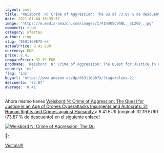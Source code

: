 ```yaml
---
layout: post
title: 'Weisbord  N: Crime of Aggression: The Qu al 73.87 % de descuento'
date: 2021-01-04 16:35:37
image: 'https://m.media-amazon.com/images/I/41HUK5CVhNL._SL200_.jpg'
comments: true
category: ofertas
author: ring
slug: '069116987X-es'
actualPrice: 8.41 EUR
currency: EUR
price: 8.41
comparePrice: 32.19 EUR
prodname: 'Weisbord  N: Crime of Aggression: The Quest for Justice in an Age of Drones  Cyberattacks  Insurgents  and Autocrats: 31  Human Rights and Crimes against Humanity '
country: 'es'
flag: '🇪🇸'
buyurl: 'https://www.amazon.es/dp/069116987X/?tag=tolees-21'
descuento: '73.87'
average: '8.41'
---
```


Ahora mismo tienes [Weisbord  N: Crime of Aggression: The Quest for Justice in an Age of Drones  Cyberattacks  Insurgents  and Autocrats: 31  Human Rights and Crimes against Humanity ](https://www.amazon.es/dp/069116987X/?tag=tolees-21) a 8.41 EUR (original: 32.19 EUR) (73.87 %  de descuento) en el siguiente enlace!

[![Weisbord  N: Crime of Aggression: The Qu](https://m.media-amazon.com/images/I/41HUK5CVhNL._SL200_.jpg)](https://www.amazon.es/dp/069116987X/?tag=tolees-21)

🔎:


[Visítala!!!](https://www.amazon.es/dp/069116987X/?tag=tolees-21)
